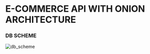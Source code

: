 # E-COMMERCE API WITH ONION ARCHITECTURE
### DB SCHEME
![db_scheme](https://user-images.githubusercontent.com/34316987/157526805-784fe272-d66f-4089-9215-e8333f62f53d.png)
